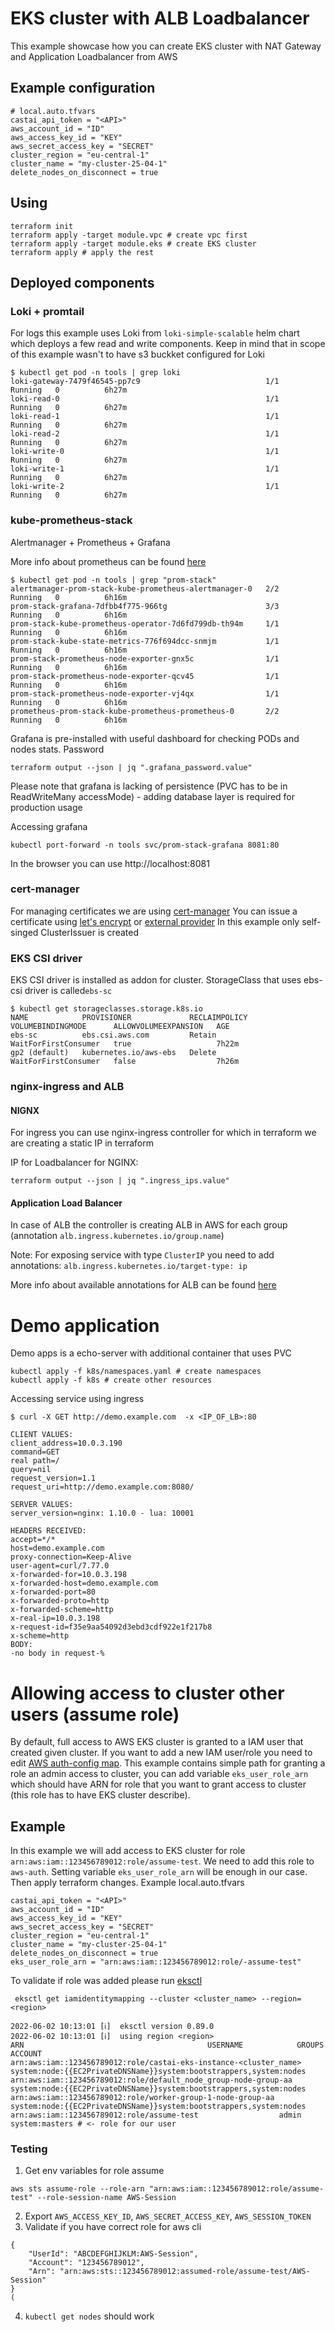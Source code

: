 # EKS cluster with ALB Loadbalancer

This example showcase how you can create EKS cluster with NAT Gateway and Application Loadbalancer from AWS

## Example configuration

```hcl
# local.auto.tfvars
castai_api_token = "<API>"
aws_account_id = "ID"
aws_access_key_id = "KEY"
aws_secret_access_key = "SECRET" 
cluster_region = "eu-central-1"
cluster_name = "my-cluster-25-04-1"
delete_nodes_on_disconnect = true
```

## Using

```shell
terraform init
terraform apply -target module.vpc # create vpc first
terraform apply -target module.eks # create EKS cluster
terraform apply # apply the rest
```

## Deployed components 

### Loki + promtail

For logs this example uses Loki from `loki-simple-scalable` helm chart which deploys a few read and write components. 
Keep in mind that in scope of this example wasn't to have s3 buckket configured for Loki

```shell
$ kubectl get pod -n tools | grep loki
loki-gateway-7479f46545-pp7c9                            1/1     Running   0          6h27m
loki-read-0                                              1/1     Running   0          6h27m
loki-read-1                                              1/1     Running   0          6h27m
loki-read-2                                              1/1     Running   0          6h27m
loki-write-0                                             1/1     Running   0          6h27m
loki-write-1                                             1/1     Running   0          6h27m
loki-write-2                                             1/1     Running   0          6h27m
```

### kube-prometheus-stack

Alertmanager + Prometheus + Grafana

More info about prometheus can be found [here](https://github.com/prometheus-operator/prometheus-operator/blob/main/Documentation/user-guides/getting-started.md)

```shell
$ kubectl get pod -n tools | grep "prom-stack"
alertmanager-prom-stack-kube-prometheus-alertmanager-0   2/2     Running   0          6h16m
prom-stack-grafana-7dfbb4f775-966tg                      3/3     Running   0          6h16m
prom-stack-kube-prometheus-operator-7d6fd799db-th94m     1/1     Running   0          6h16m
prom-stack-kube-state-metrics-776f694dcc-snmjm           1/1     Running   0          6h16m
prom-stack-prometheus-node-exporter-gnx5c                1/1     Running   0          6h16m
prom-stack-prometheus-node-exporter-qcv45                1/1     Running   0          6h16m
prom-stack-prometheus-node-exporter-vj4qx                1/1     Running   0          6h16m
prometheus-prom-stack-kube-prometheus-prometheus-0       2/2     Running   0          6h16m
```

Grafana is pre-installed with useful dashboard for checking PODs and nodes stats. Password
```shell
terraform output --json | jq ".grafana_password.value"
```

Please note that grafana is lacking of persistence (PVC has to be in ReadWriteMany accessMode) - adding database layer is required for production usage

Accessing grafana 

```shell
kubectl port-forward -n tools svc/prom-stack-grafana 8081:80                                                                                                                         
```
In the browser you can use http://localhost:8081

### cert-manager

For managing certificates we are using [cert-manager](https://cert-manager.io/docs/installation/helm/)
You can issue a certificate using [let's encrypt](https://getbetterdevops.io/k8s-ingress-with-letsencrypt/) or [external provider](https://cert-manager.io/v1.0-docs/configuration/external/)
In this example only self-singed ClusterIssuer is created

### EKS CSI driver

EKS CSI driver is installed as addon for cluster. StorageClass that uses ebs-csi driver is called`ebs-sc`

```shell
$ kubectl get storageclasses.storage.k8s.io
NAME            PROVISIONER             RECLAIMPOLICY   VOLUMEBINDINGMODE      ALLOWVOLUMEEXPANSION   AGE
ebs-sc          ebs.csi.aws.com         Retain          WaitForFirstConsumer   true                   7h22m
gp2 (default)   kubernetes.io/aws-ebs   Delete          WaitForFirstConsumer   false                  7h26m
```

### nginx-ingress and ALB

#### NIGNX 

For ingress you can use nginx-ingress controller for which in terraform we are creating a static IP in terraform

IP for Loadbalancer for NGINX:

```shell
terraform output --json | jq ".ingress_ips.value"
```

#### Application Load Balancer

In case of ALB the controller is creating ALB in AWS for each group (annotation `alb.ingress.kubernetes.io/group.name`)

Note: For exposing service with type `ClusterIP` you need to add annotations: `alb.ingress.kubernetes.io/target-type: ip`

More info about available annotations for ALB can be found [here](https://kubernetes-sigs.github.io/aws-load-balancer-controller/v2.2/guide/ingress/annotations/)

# Demo application

Demo apps is a echo-server with additional container that uses PVC 

```shell
kubectl apply -f k8s/namespaces.yaml # create namespaces
kubectl apply -f k8s # create other resources
```

Accessing service using ingress

```shell
$ curl -X GET http://demo.example.com  -x <IP_OF_LB>:80

CLIENT VALUES:
client_address=10.0.3.190
command=GET
real path=/
query=nil
request_version=1.1
request_uri=http://demo.example.com:8080/

SERVER VALUES:
server_version=nginx: 1.10.0 - lua: 10001

HEADERS RECEIVED:
accept=*/*
host=demo.example.com
proxy-connection=Keep-Alive
user-agent=curl/7.77.0
x-forwarded-for=10.0.3.198
x-forwarded-host=demo.example.com
x-forwarded-port=80
x-forwarded-proto=http
x-forwarded-scheme=http
x-real-ip=10.0.3.198
x-request-id=f35e9aa54092d3ebd3cdf922e1f217b8
x-scheme=http
BODY:
-no body in request-% 
```

# Allowing access to cluster other users (assume role)

By default, full access to AWS EKS cluster is granted to a IAM user that created given cluster. If you want to add a new IAM user/role
you need to edit [AWS auth-config map](https://docs.aws.amazon.com/eks/latest/userguide/add-user-role.html). This example contains simple path for 
granting a role an admin access to cluster, you can add variable `eks_user_role_arn` which should have ARN for role that you want to grant access to cluster (this role has to have EKS cluster describe).

## Example 

In this example we will add access to EKS cluster for role `arn:aws:iam::123456789012:role/assume-test`. We need to add this role to `aws-auth`. Setting variable `eks_user_role_arn` will be enough in our case. 
Then apply terraform changes.
Example local.auto.tfvars
```
castai_api_token = "<API>"
aws_account_id = "ID"
aws_access_key_id = "KEY"
aws_secret_access_key = "SECRET" 
cluster_region = "eu-central-1"
cluster_name = "my-cluster-25-04-1"
delete_nodes_on_disconnect = true
eks_user_role_arn = "arn:aws:iam::123456789012:role/-assume-test"
```


To validate if role was added please run [eksctl](https://docs.aws.amazon.com/eks/latest/userguide/eksctl.html)
```shell
 eksctl get iamidentitymapping --cluster <cluster_name> --region=<region>
 
2022-06-02 10:13:01 [ℹ]  eksctl version 0.89.0
2022-06-02 10:13:01 [ℹ]  using region <region>
ARN											USERNAME			GROUPS					ACCOUNT
arn:aws:iam::123456789012:role/castai-eks-instance-<cluster_name>			system:node:{{EC2PrivateDNSName}}system:bootstrappers,system:nodes
arn:aws:iam::123456789012:role/default_node_group-node-group-aa   system:node:{{EC2PrivateDNSName}}system:bootstrappers,system:nodes
arn:aws:iam::123456789012:role/worker-group-1-node-group-aa system:node:{{EC2PrivateDNSName}}system:bootstrappers,system:nodes
arn:aws:iam::123456789012:role/assume-test					admin				system:masters # <- role for our user
```

### Testing 

1. Get env variables for role assume 
```shell
aws sts assume-role --role-arn "arn:aws:iam::123456789012:role/assume-test" --role-session-name AWS-Session
```
2. Export `AWS_ACCESS_KEY_ID`, `AWS_SECRET_ACCESS_KEY`, `AWS_SESSION_TOKEN`
3. Validate if you have correct role for aws cli
```shell
{
    "UserId": "ABCDEFGHIJKLM:AWS-Session",
    "Account": "123456789012",
    "Arn": "arn:aws:sts::123456789012:assumed-role/assume-test/AWS-Session"
}
(
```
4. `kubectl get nodes` should work
